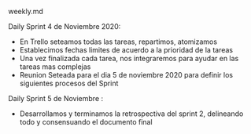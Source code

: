 weekly.md

Daily Sprint 4 de Noviembre 2020:

- En Trello seteamos todas las tareas, repartimos, atomizamos
- Establecimos fechas limites de acuerdo  a la prioridad de la tareas
- Una vez finalizada cada tarea, nos integraremos para ayudar en las tareas mas complejas
- Reunion Seteada para el dia 5 de noviembre 2020 para definir los siguientes procesos del Sprint


Daily Sprint 5 de Noviembre :
- Desarrollamos y terminamos la retrospectiva del sprint 2, delineando todo y consensuando el documento final